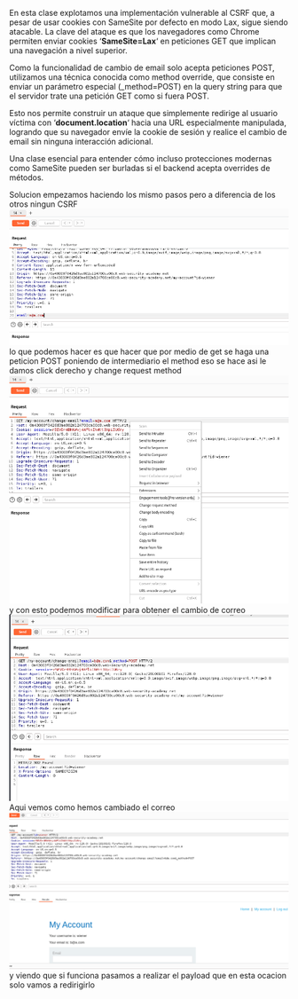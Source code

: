 En esta clase explotamos una implementación vulnerable al CSRF que, a pesar de usar cookies con SameSite por defecto en modo Lax, sigue siendo atacable. La clave del ataque es que los navegadores como Chrome permiten enviar cookies ‘**SameSite=Lax**‘ en peticiones GET que implican una navegación a nivel superior.

Como la funcionalidad de cambio de email solo acepta peticiones POST, utilizamos una técnica conocida como method override, que consiste en enviar un parámetro especial (_method=POST) en la query string para que el servidor trate una petición GET como si fuera POST.

Esto nos permite construir un ataque que simplemente redirige al usuario víctima con ‘**document.location**‘ hacia una URL especialmente manipulada, logrando que su navegador envíe la cookie de sesión y realice el cambio de email sin ninguna interacción adicional.

Una clase esencial para entender cómo incluso protecciones modernas como SameSite pueden ser burladas si el backend acepta overrides de métodos.

Solucion
empezamos haciendo los mismo pasos pero a diferencia de los otros ningun CSRF
![Pasted_image_20250723212448.png](/Imagenes/Pasted_image_20250723212448.png)
lo que podemos hacer es que hacer que por medio de get se haga una peticion POST poniendo de intermediario el method
eso se hace asi
le damos click derecho y change request method
![Pasted_image_20250723212921.png](/Imagenes/Pasted_image_20250723212921.png)
y con esto podemos modificar para obtener el cambio de correo
![Pasted_image_20250723213228.png](/Imagenes/Pasted_image_20250723213228.png)
Aqui vemos como hemos cambiado el correo
![Pasted_image_20250723213151.png](/Imagenes/Pasted_image_20250723213151.png)y viendo que si funciona pasamos a realizar el payload que en esta ocacion solo vamos a redirigirlo
<script>
    document.location = "https://0a43003f0426d3ae802a124700ca00c8.web-security-academy.net/my-account/change-email?email=c@a.com&_method=POST";
</script>
